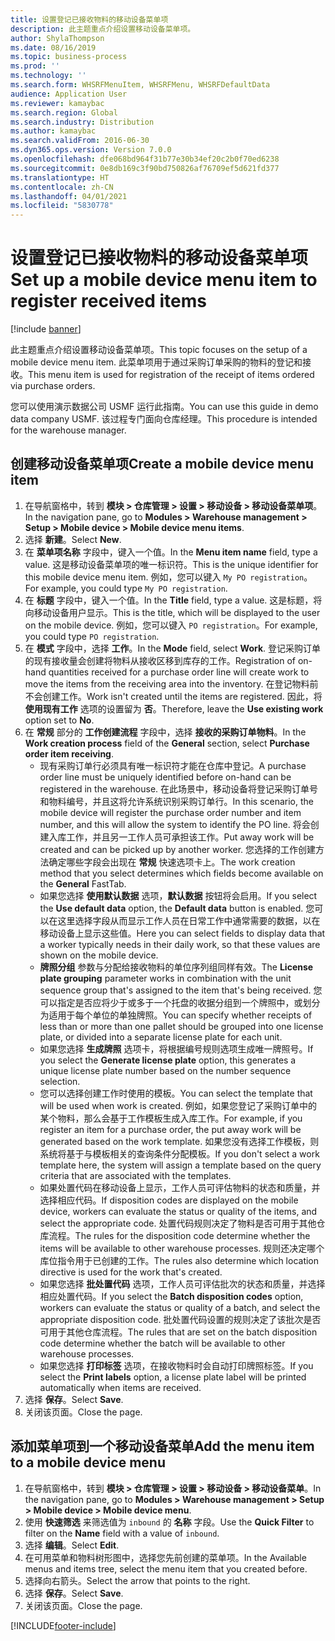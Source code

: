 ```yaml
---
title: 设置登记已接收物料的移动设备菜单项
description: 此主题重点介绍设置移动设备菜单项。
author: ShylaThompson
ms.date: 08/16/2019
ms.topic: business-process
ms.prod: ''
ms.technology: ''
ms.search.form: WHSRFMenuItem, WHSRFMenu, WHSRFDefaultData
audience: Application User
ms.reviewer: kamaybac
ms.search.region: Global
ms.search.industry: Distribution
ms.author: kamaybac
ms.search.validFrom: 2016-06-30
ms.dyn365.ops.version: Version 7.0.0
ms.openlocfilehash: dfe068bd964f31b77e30b34ef20c2b0f70ed6238
ms.sourcegitcommit: 0e8db169c3f90bd750826af76709ef5d621fd377
ms.translationtype: HT
ms.contentlocale: zh-CN
ms.lasthandoff: 04/01/2021
ms.locfileid: "5830778"
---
```

# <a name="set-up-a-mobile-device-menu-item-to-register-received-items"></a><span data-ttu-id="12232-103">设置登记已接收物料的移动设备菜单项</span><span class="sxs-lookup"><span data-stu-id="12232-103">Set up a mobile device menu item to register received items</span></span>

[!include [banner](../../includes/banner.md)]

<span data-ttu-id="12232-104">此主题重点介绍设置移动设备菜单项。</span><span class="sxs-lookup"><span data-stu-id="12232-104">This topic focuses on the setup of a mobile device menu item.</span></span> <span data-ttu-id="12232-105">此菜单项用于通过采购订单采购的物料的登记和接收。</span><span class="sxs-lookup"><span data-stu-id="12232-105">This menu item is used for registration of the receipt of items ordered via purchase orders.</span></span> 

<span data-ttu-id="12232-106">您可以使用演示数据公司 USMF 运行此指南。</span><span class="sxs-lookup"><span data-stu-id="12232-106">You can use this guide in demo data company USMF.</span></span> <span data-ttu-id="12232-107">该过程专门面向仓库经理。</span><span class="sxs-lookup"><span data-stu-id="12232-107">This procedure is intended for the warehouse manager.</span></span>


## <a name="create-a-mobile-device-menu-item"></a><span data-ttu-id="12232-108">创建移动设备菜单项</span><span class="sxs-lookup"><span data-stu-id="12232-108">Create a mobile device menu item</span></span>
1. <span data-ttu-id="12232-109">在导航窗格中，转到 **模块 > 仓库管理 > 设置 > 移动设备 > 移动设备菜单项**。</span><span class="sxs-lookup"><span data-stu-id="12232-109">In the navigation pane, go to **Modules > Warehouse management > Setup > Mobile device > Mobile device menu items**.</span></span>
2. <span data-ttu-id="12232-110">选择 **新建**。</span><span class="sxs-lookup"><span data-stu-id="12232-110">Select **New**.</span></span>
3. <span data-ttu-id="12232-111">在 **菜单项名称** 字段中，键入一个值。</span><span class="sxs-lookup"><span data-stu-id="12232-111">In the **Menu item name** field, type a value.</span></span> <span data-ttu-id="12232-112">这是移动设备菜单项的唯一标识符。</span><span class="sxs-lookup"><span data-stu-id="12232-112">This is the unique identifier for this mobile device menu item.</span></span> <span data-ttu-id="12232-113">例如，您可以键入 `My PO registration`。</span><span class="sxs-lookup"><span data-stu-id="12232-113">For example, you could type `My PO registration`.</span></span>  
4. <span data-ttu-id="12232-114">在 **标题** 字段中，键入一个值。</span><span class="sxs-lookup"><span data-stu-id="12232-114">In the **Title** field, type a value.</span></span> <span data-ttu-id="12232-115">这是标题，将向移动设备用户显示。</span><span class="sxs-lookup"><span data-stu-id="12232-115">This is the title, which will be displayed to the user on the mobile device.</span></span> <span data-ttu-id="12232-116">例如，您可以键入 `PO registration`。</span><span class="sxs-lookup"><span data-stu-id="12232-116">For example, you could type `PO registration`.</span></span>  
5. <span data-ttu-id="12232-117">在 **模式** 字段中，选择 **工作**。</span><span class="sxs-lookup"><span data-stu-id="12232-117">In the **Mode** field, select **Work**.</span></span> <span data-ttu-id="12232-118">登记采购订单的现有接收量会创建将物料从接收区移到库存的工作。</span><span class="sxs-lookup"><span data-stu-id="12232-118">Registration of on-hand quantities received for a purchase order line will create work to move the items from the receiving area into the inventory.</span></span> <span data-ttu-id="12232-119">在登记物料前不会创建工作。</span><span class="sxs-lookup"><span data-stu-id="12232-119">Work isn't created until the items are registered.</span></span> <span data-ttu-id="12232-120">因此，将 **使用现有工作** 选项的设置留为 **否**。</span><span class="sxs-lookup"><span data-stu-id="12232-120">Therefore, leave the **Use existing work** option set to **No**.</span></span>
6. <span data-ttu-id="12232-121">在 **常规** 部分的 **工作创建流程** 字段中，选择 **接收的采购订单物料**。</span><span class="sxs-lookup"><span data-stu-id="12232-121">In the **Work creation process** field of the **General** section, select **Purchase order item receiving**.</span></span>
    - <span data-ttu-id="12232-122">现有采购订单行必须具有唯一标识符才能在仓库中登记。</span><span class="sxs-lookup"><span data-stu-id="12232-122">A purchase order line must be uniquely identified before on-hand can be registered in the warehouse.</span></span> <span data-ttu-id="12232-123">在此场景中，移动设备将登记采购订单号和物料编号，并且这将允许系统识别采购订单行。</span><span class="sxs-lookup"><span data-stu-id="12232-123">In this scenario, the mobile device will register the purchase order number and item number, and this will allow the system to identify the PO line.</span></span> <span data-ttu-id="12232-124">将会创建入库工作，并且另一工作人员可承担该工作。</span><span class="sxs-lookup"><span data-stu-id="12232-124">Put away work will be created and can be picked up by another worker.</span></span> <span data-ttu-id="12232-125"> 您选择的工作创建方法确定哪些字段会出现在 **常规** 快速选项卡上。</span><span class="sxs-lookup"><span data-stu-id="12232-125">The work creation method that you select determines which fields become available on the **General** FastTab.</span></span>  
    - <span data-ttu-id="12232-126">如果您选择 **使用默认数据** 选项，**默认数据** 按钮将会启用。</span><span class="sxs-lookup"><span data-stu-id="12232-126">If you select the **Use default data** option, the **Default data** button is enabled.</span></span> <span data-ttu-id="12232-127">您可以在这里选择字段从而显示工作人员在日常工作中通常需要的数据，以在移动设备上显示这些值。</span><span class="sxs-lookup"><span data-stu-id="12232-127">Here you can select fields to display data that a worker typically needs in their daily work, so that these values are shown on the mobile device.</span></span>  
    - <span data-ttu-id="12232-128">**牌照分组** 参数与分配给接收物料的单位序列组同样有效。</span><span class="sxs-lookup"><span data-stu-id="12232-128">The **License plate grouping** parameter works in combination with the unit sequence group that's assigned to the item that's being received.</span></span> <span data-ttu-id="12232-129">您可以指定是否应将少于或多于一个托盘的收据分组到一个牌照中，或划分为适用于每个单位的单独牌照。</span><span class="sxs-lookup"><span data-stu-id="12232-129">You can specify whether receipts of less than or more than one pallet should be grouped into one license plate, or divided into a separate license plate for each unit.</span></span>  
    - <span data-ttu-id="12232-130">如果您选择 **生成牌照** 选项卡，将根据编号规则选项生成唯一牌照号。</span><span class="sxs-lookup"><span data-stu-id="12232-130">If you select the **Generate license plate** option, this generates a unique license plate number based on the number sequence selection.</span></span>  
    - <span data-ttu-id="12232-131">您可以选择创建工作时使用的模板。</span><span class="sxs-lookup"><span data-stu-id="12232-131">You can select the template that will be used when work is created.</span></span> <span data-ttu-id="12232-132">例如，如果您登记了采购订单中的某个物料，那么会基于工作模板生成入库工作。</span><span class="sxs-lookup"><span data-stu-id="12232-132">For example, if you register an item for a purchase order, the put away work will be generated based on the work template.</span></span> <span data-ttu-id="12232-133">如果您没有选择工作模板，则系统将基于与模板相关的查询条件分配模板。</span><span class="sxs-lookup"><span data-stu-id="12232-133">If you don't select a work template here, the system will assign a template based on the query criteria that are associated with the templates.</span></span>  
    - <span data-ttu-id="12232-134">如果处置代码在移动设备上显示，工作人员可评估物料的状态和质量，并选择相应代码。</span><span class="sxs-lookup"><span data-stu-id="12232-134">If disposition codes are displayed on the mobile device, workers can evaluate the status or quality of the items, and select the appropriate code.</span></span> <span data-ttu-id="12232-135">处置代码规则决定了物料是否可用于其他仓库流程。</span><span class="sxs-lookup"><span data-stu-id="12232-135">The rules for the disposition code determine whether the items will be available to other warehouse processes.</span></span> <span data-ttu-id="12232-136">规则还决定哪个库位指令用于已创建的工作。</span><span class="sxs-lookup"><span data-stu-id="12232-136">The rules also determine which location directive is used for the work that's created.</span></span>   
    - <span data-ttu-id="12232-137">如果您选择 **批处置代码** 选项，工作人员可评估批次的状态和质量，并选择相应处置代码。</span><span class="sxs-lookup"><span data-stu-id="12232-137">If you select the **Batch disposition codes** option, workers can evaluate the status or quality of a batch, and select the appropriate disposition code.</span></span> <span data-ttu-id="12232-138">批处置代码设置的规则决定了该批次是否可用于其他仓库流程。</span><span class="sxs-lookup"><span data-stu-id="12232-138">The rules that are set on the batch disposition code determine whether the batch will be available to other warehouse processes.</span></span>  
    - <span data-ttu-id="12232-139">如果您选择 **打印标签** 选项，在接收物料时会自动打印牌照标签。</span><span class="sxs-lookup"><span data-stu-id="12232-139">If you select the **Print labels** option, a license plate label will be printed automatically when items are received.</span></span>  
7. <span data-ttu-id="12232-140">选择 **保存**。</span><span class="sxs-lookup"><span data-stu-id="12232-140">Select **Save**.</span></span>
8. <span data-ttu-id="12232-141">关闭该页面。</span><span class="sxs-lookup"><span data-stu-id="12232-141">Close the page.</span></span>

## <a name="add-the-menu-item-to-a-mobile-device-menu"></a><span data-ttu-id="12232-142">添加菜单项到一个移动设备菜单</span><span class="sxs-lookup"><span data-stu-id="12232-142">Add the menu item to a mobile device menu</span></span>
1. <span data-ttu-id="12232-143">在导航窗格中，转到 **模块 > 仓库管理 > 设置 > 移动设备 > 移动设备菜单**。</span><span class="sxs-lookup"><span data-stu-id="12232-143">In the navigation pane, go to **Modules > Warehouse management > Setup > Mobile device > Mobile device menu**.</span></span>
2. <span data-ttu-id="12232-144">使用 **快速筛选** 来筛选值为 `inbound` 的 **名称** 字段。</span><span class="sxs-lookup"><span data-stu-id="12232-144">Use the **Quick Filter** to filter on the **Name** field with a value of `inbound`.</span></span>
3. <span data-ttu-id="12232-145">选择 **编辑**。</span><span class="sxs-lookup"><span data-stu-id="12232-145">Select **Edit**.</span></span>
4. <span data-ttu-id="12232-146">在可用菜单和物料树形图中，选择您先前创建的菜单项。</span><span class="sxs-lookup"><span data-stu-id="12232-146">In the Available menus and items tree, select the menu item that you created before.</span></span>
5. <span data-ttu-id="12232-147">选择向右箭头。</span><span class="sxs-lookup"><span data-stu-id="12232-147">Select the arrow that points to the right.</span></span>
6. <span data-ttu-id="12232-148">选择 **保存**。</span><span class="sxs-lookup"><span data-stu-id="12232-148">Select **Save**.</span></span>
7. <span data-ttu-id="12232-149">关闭该页面。</span><span class="sxs-lookup"><span data-stu-id="12232-149">Close the page.</span></span>



[!INCLUDE[footer-include](../../../includes/footer-banner.md)]